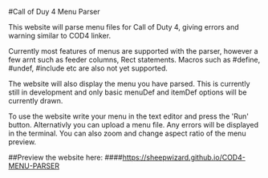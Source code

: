 #Call of Duy 4 Menu Parser

This website will parse menu files for Call of Duty 4, giving errors and warning similar to COD4 linker.

Currently most features of menus are supported with the parser, however a few arnt such as feeder columns, Rect statements. Macros such as #define, #undef, #include etc are also not yet supported.

The website will also display the menu you have parsed. This is currently still in development and only basic menuDef and itemDef options will be currently drawn.

To use the website write your menu in the text editor and press the 'Run' button. Alternativly you can upload a menu file. Any errors will be displayed in the terminal. You can also zoom and change aspect ratio of the menu preview.

##Preview the website here:
####https://sheepwizard.github.io/COD4-MENU-PARSER
